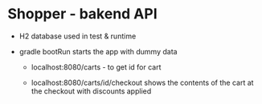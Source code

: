# Shopper - bakend API

  - H2 database used in test & runtime
  
  - gradle bootRun starts the app with dummy data
  
    - localhost:8080/carts - to get id for cart
    
    - localhost:8080/carts/id/checkout shows the contents of the cart at the checkout with discounts applied 
 
